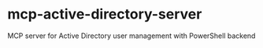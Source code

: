 # mcp-active-directory-server
MCP server for Active Directory user management with PowerShell backend
